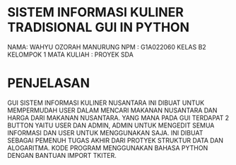 # SISTEM INFORMASI KULINER TRADISIONAL GUI IN PYTHON 

NAMA: WAHYU OZORAH MANURUNG
NPM : G1A022060
KELAS B2
KELOMPOK 1
MATA KULIAH : PROYEK SDA 

# PENJELASAN
GUI SISTEM INFORMASI KULINER NUSANTARA INI DIBUAT UNTUK MEMPERMUDAH USER DALAM MENCARI MAKANAN NUSANTARA DAN HARGA DARI MAKANAN NUSANTARA. YANG MANA PADA GUI TERDAPAT 2 BUTTON YAITU USER DAN ADMIN, ADMIN UNTUK MENGEDIT SEMUA INFORMASI DAN USER UNTUK MENGGUNAKAN SAJA. INI DIBUAT SEBAGAI PEMENUH TUGAS AKHIR DARI PROTYEK STRUKTUR DATA DAN ALOGARITMA. KODE PROGRAM MENGGUNAKAN BAHASA PYTHON DENGAN BANTUAN IMPORT TKITER. 


